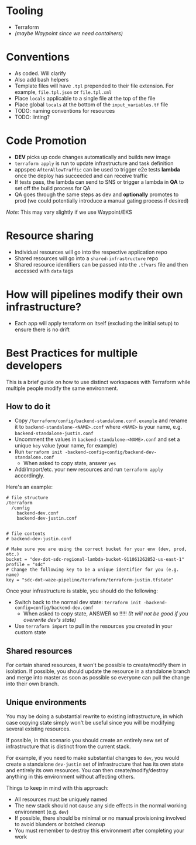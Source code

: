 
# Tooling

- Terraform
- _(maybe Waypoint since we need containers)_

# Conventions

- As coded. Will clarify
- Also add bash helpers
- Template files will have `.tpl` prepended to their file extension. For example, `file.tpl.json` or `file.tpl.xml`
- Place `locals` applicable to a single file at the top of the file
- Place global `locals` at the bottom of the `input_variables.tf` file
- TODO: naming conventions for resources
- TODO: linting?

# Code Promotion

- **DEV** picks up code changes automatically and builds new image
- `terraform apply` is run to update infrastructure and task definition
- appspec `AfterAllowTraffic` can be used to trigger e2e tests **lambda** once the deploy has succeeded and can receive traffic
- If tests pass, the lambda can send to SNS or trigger a lambda in **QA** to set off the build process for QA
- QA goes through the same steps as dev and **optionally** promotes to prod (we could potentially introduce a manual gating process if desired)

_Note:_ This may vary slightly if we use Waypoint/EKS

# Resource sharing

- Individual resources will go into the respective application repo
- Shared resources will go into a `shared-infrastructure` repo
- Shared resource identifiers can be passed into the `.tfvars` file and then accessed with `data` tags

# How will pipelines modify their own infrastructure?

- Each app will apply terraform on itself (excluding the initial setup) to ensure there is no drift

# Best Practices for multiple developers

This is a brief guide on how to use distinct workspaces with Terraform while multiple people modify the same environment.

## How to do it

- Copy `/terraform/config/backend-standalone.conf.example` and rename it to `backend-standalone-<NAME>.conf` where `<NAME>` is your name, e.g. `backend-standalone-justin.conf`
- Uncomment the values in `backend-standalone-<NAME>.conf` and set a unique `key` value (your name, for example)
- Run `terraform init -backend-config=config/backend-dev-standalone.conf`
  - When asked to copy state, answer `yes`
- Add/Import/etc. your new resources and run `terraform apply` accordingly.

Here's an example:
```
# file structure
/terraform
  /config
    backend-dev.conf
    backend-dev-justin.conf


# file contents
# backend-dev-justin.conf

# Make sure you are using the correct bucket for your env (dev, prod, etc.)
bucket = "dev-dot-sdc-regional-lambda-bucket-911061262852-us-east-1"
profile = "sdc"
# Change the following key to be a unique identifier for you (e.g. name)
key = "sdc-dot-waze-pipeline/terraform/terraform-justin.tfstate"
```

Once your infrastructure is stable, you should do the following:

- Switch back to the normal dev state: `terraform init -backend-config=config/backend-dev.conf`
  - When asked to copy state, ANSWER `NO` !!!!! _(It will not be good if you overwrite dev's state)_
- Use `terraform import` to pull in the resources you created in your custom state


## Shared resources

For certain shared resources, it won't be possible to create/modify them in isolation. If possible, you should update the resource in a standalone branch and merge into master as soon as possible so everyone can pull the change into their own branch.

## Unique environments

You may be doing a substantial rewrite to existing infrastructure, in which case copying state simply won't be useful since you will be modifying several existing resources.

If possible, in this scenario you should create an entirely new set of infrastructure that is distinct from the current stack.

For example, if you need to make substantial changes to `dev`, you would create a standalone `dev-justin` set of infrastructure that has its own state and entirely its own resources. You can then create/modify/destroy anything in this environment without affecting others.

Things to keep in mind with this approach:
- All resources must be uniquely named
- The new stack should not cause any side effects in the normal working environment (e.g. `dev`)
- If possible, there should be minimal or no manual provisioning involved to avoid blunders or botched cleanup
- You must remember to destroy this environment after completing your work
